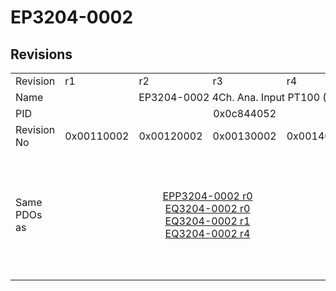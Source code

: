 # EP3204-0002

## Revisions
<table>
<tr>
<td>Revision</td>
<td>r1</td>
<td>r2</td>
<td>r3</td>
<td>r4</td>
<td>r5</td>
</tr>
<tr>
<td>Name</td>
<td colspan=5 align="center">EP3204-0002 4Ch. Ana. Input PT100 (RTD)</td>
</tr>
<tr>
<td>PID</td>
<td colspan=5 align="center">0x0c844052</td>
</tr>
<tr>
<td>Revision No</td>
<td>0x00110002</td>
<td>0x00120002</td>
<td>0x00130002</td>
<td>0x00140002</td>
<td>0x00150002</td>
</tr>
<tr>
<td>Same PDOs as</td>
<td colspan=4 align="center"><a href="EPP3204-0002.md">EPP3204-0002 r0</a><br/><a href="EQ3204-0002.md">EQ3204-0002 r0</a><br/><a href="EQ3204-0002.md">EQ3204-0002 r1</a><br/><a href="EQ3204-0002.md">EQ3204-0002 r4</a></td>
<td><a href="EPP3204-0002.md">EPP3204-0002 r1</a><br/><a href="EPP3204-0002.md">EPP3204-0002 r2</a><br/><a href="EPP3204-0002.md">EPP3204-0002 r3</a><br/><a href="EQ3204-0002.md">EQ3204-0002 r5</a><br/><a href="EQ3204-0002.md">EQ3204-0002 r6</a></td>
</tr>
</table>
